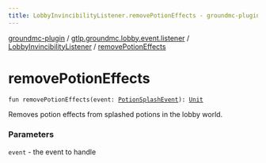 ```yaml
---
title: LobbyInvincibilityListener.removePotionEffects - groundmc-plugin
---
```


[groundmc-plugin](../../index.html) / [gtlp.groundmc.lobby.event.listener](../index.html) / [LobbyInvincibilityListener](index.html) / [removePotionEffects](.)

# removePotionEffects

`fun removePotionEffects(event: `[`PotionSplashEvent`](https://hub.spigotmc.org/javadocs/spigot/org/bukkit/event/entity/PotionSplashEvent.html)`): `[`Unit`](https://kotlinlang.org/api/latest/jvm/stdlib/kotlin/-unit/index.html)

Removes potion effects from splashed potions in the lobby world.

### Parameters

`event` - the event to handle